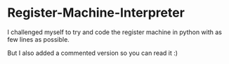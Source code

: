 # Register-Machine-Interpreter

I challenged myself to try and code the register machine in python with as few lines as possible.

But I also added a commented version so you can read it :) 
